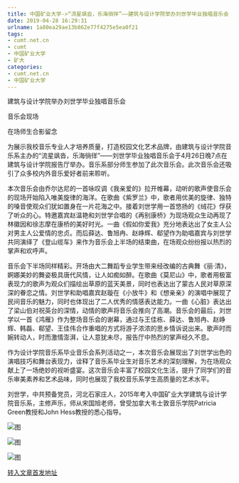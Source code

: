 ```yaml
---
title: 中国矿业大学->“流星飒沓，乐海徜徉”——建筑与设计学院举办刘世学毕业独唱音乐会  | cumt.net.cn
date: 2019-04-28 16:29:31
urlname: 1a80ea29ae13b862e77f4275e5ea0f21
tags: 
- cumt.net.cn
- cumt
- 中国矿业大学
- 矿大
categories:
- cumt.net.cn
- 中国矿业大学
---
```


建筑与设计学院举办刘世学毕业独唱音乐会

音乐会现场

在场师生合影留念

为展示我校音乐专业人才培养质量，打造校园文化艺术品牌，由建筑与设计学院音乐系主办的“流星飒沓，乐海徜徉”——刘世学毕业独唱音乐会于4月26日晚7点在建筑与设计学院报告厅举办。音乐系部分师生参加了此次音乐会。此次音乐会还吸引了众多校内外音乐爱好者前来聆听。

本次音乐会由乔尔达尼的一首咏叹调《我亲爱的》拉开帷幕，动听的歌声使音乐会的现场开始陷入唯美旋律的海洋。在歌曲《紫罗兰》中，歌者用优美的旋律、独特的嗓音使观众们犹如置身在一片花海之中。接着刘世学用一首悠扬的《绒花》俘获了听众的心。特邀嘉宾赵温艳和刘世学合唱的《再别康桥》为现场观众生动再现了林徽因和徐志摩在康桥的美好时光。一曲《假如你爱我》充分地表达出了女主人公对男主人公爱情的忠贞。而后薛达、鲁旭冉、赵峥辉、郗望作为助唱嘉宾与刘世学共同演绎了《登山缆车》来作为音乐会上半场的结束曲，在场观众纷纷报以热烈的掌声和欢呼声。 

音乐会下半场同样精彩。开场由大二舞蹈专业学生带来经改编的古典舞《丽·清》，婀娜美妙的舞姿极具唐代风情，让人如痴如醉。在歌曲《莫尼山》中，歌者用极富表现力的歌声为观众们描绘出草原的蓝天美景，同时也表达出了蒙古人民对草原深深的眷恋之情。刘世学和助唱嘉宾赵璇在《小放牛》和《想亲亲》的演唱中展现了民间音乐的魅力，同时也体现出了二人优秀的情感表达能力。一曲《心脏》表达出了梁山伯对祝英台的深情，动情的歌声将音乐会推向了高潮。音乐会的最后，刘世学以一首《鸿雁》作为整场音乐会的谢幕，通过与王佳栋、薛达、鲁旭冉、赵峥辉、韩磊、郗望、王佳伟合作重唱的方式将游子浓浓的思乡情诉说出来。歌声时而婉转动人，时而激情澎湃，让人意犹未尽，报告厅中热烈的掌声经久不息。

作为设计学院音乐系毕业音乐会系列活动之一，本次音乐会展现出了刘世学出色的演唱技巧和舞台表现力，诠释了音乐系毕业生对音乐艺术的深刻理解，为在场观众献上了一场绝妙的视听盛宴。这次音乐会丰富了校园文化生活，提升了同学们的音乐审美素养和艺术品味，同时也展现了我校音乐系学生高质量的艺术水平。

刘世学，中共预备党员，河北石家庄人，2015年考入中国矿业大学建筑与设计学院音乐系，主修声乐，师从宋国旭老师，曾受加拿大韦士敦音乐学院Patricia Green教授和John Hess教授的悉心指导。

![图](http://xwzx.cumt.edu.cn/_upload/article/images/56/23/e4820a094b7e96ebb8f3fdd6d13e/84f80be4-3b8e-4475-afdd-c28a9f4786c0.jpg)

![图](http://xwzx.cumt.edu.cn/_upload/article/images/56/23/e4820a094b7e96ebb8f3fdd6d13e/71690bcc-0460-41d5-8a6c-f04bd04bbcfa.jpg)

![图](http://xwzx.cumt.edu.cn/_upload/article/images/56/23/e4820a094b7e96ebb8f3fdd6d13e/2f555e19-557c-4b68-874f-08f195e20b99.jpg)

[转入文章首发地址](http://xwzx.cumt.edu.cn/f8/0c/c513a522252/page.htm)